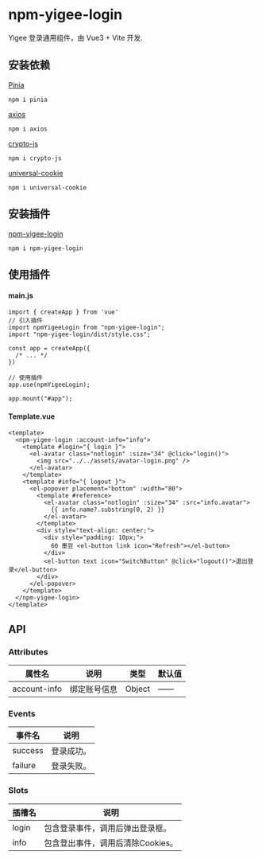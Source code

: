 # npm-yigee-login

Yigee 登录通用组件，由 Vue3 + Vite 开发.

## 安装依赖

[Pinia](https://www.npmjs.com/package/pinia)

```
npm i pinia
```

[axios](https://www.npmjs.com/package/axios)

```
npm i axios
```

[crypto-js](https://www.npmjs.com/package/crypto-js)

```
npm i crypto-js
```

[universal-cookie](https://www.npmjs.com/package/universal-cookie)

```
npm i universal-cookie
```

## 安装插件

[npm-yigee-login](https://www.npmjs.com/package/npm-yigee-login)

```
npm i npm-yigee-login
```

## 使用插件

#### main.js

```
import { createApp } from 'vue'
// 引入插件
import npmYigeeLogin from "npm-yigee-login";
import "npm-yigee-login/dist/style.css";

const app = createApp({
  /* ... */
})

// 使用插件
app.use(npmYigeeLogin);

app.mount("#app");
```

#### Template.vue

```
<template>
  <npm-yigee-login :account-info="info">
    <template #login="{ login }">
      <el-avatar class="notlogin" :size="34" @click="login()">
        <img src="../../assets/avatar-login.png" />
      </el-avatar>
    </template>
    <template #info="{ logout }">
      <el-popover placement="bottom" :width="80">
        <template #reference>
          <el-avatar class="notlogin" :size="34" :src="info.avatar">
            {{ info.name?.substring(0, 2) }}
          </el-avatar>
        </template>
        <div style="text-align: center;">
          <div style="padding: 10px;">
            60 墨豆 <el-button link icon="Refresh"></el-button>
          </div>
          <el-button text icon="SwitchButton" @click="logout()">退出登录</el-button>
        </div>
      </el-popover>
    </template>
  </npm-yigee-login>
</template>
```

## API

### Attributes

| 属性名       | 说明         | 类型   | 默认值 |
| ------------ | ------------ | ------ | ------ |
| account-info | 绑定账号信息 | Object | ——     |

### Events

| 事件名  | 说明       |
| ------- | ---------- |
| success | 登录成功。 |
| failure | 登录失败。 |

### Slots

| 插槽名 | 说明                              |
| ------ | --------------------------------- |
| login  | 包含登录事件，调用后弹出登录框。  |
| info   | 包含登出事件，调用后清除Cookies。 |
